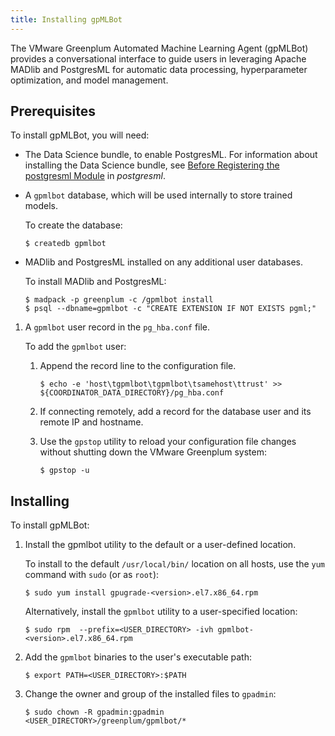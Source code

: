 ```yaml
---
title: Installing gpMLBot
---
```


The VMware Greenplum Automated Machine Learning Agent (gpMLBot) provides a conversational interface to guide users in leveraging Apache MADlib and PostgresML for automatic data processing, hyperparameter optimization, and model management.

## Prerequisites

To install gpMLBot, you will need:

* The Data Science bundle, to enable PostgresML. For information about installing the Data Science bundle, see [Before Registering the postgresml Module](../ref_guide/modules/postgresml.html#prereqs) in _postgresml_.

* A `gpmlbot` database, which will be used internally to store trained models.

    To create the database:

    ```
    $ createdb gpmlbot
    ```

* MADlib and PostgresML installed on any additional user databases.

    To install MADlib and PostgresML:

    ```
    $ madpack -p greenplum -c /gpmlbot install
    $ psql --dbname=gpmlbot -c "CREATE EXTENSION IF NOT EXISTS pgml;"
    ```

1. A `gpmlbot` user record in the `pg_hba.conf` file.

    To add the `gpmlbot` user:

    1. Append the record line to the configuration file.

        ```
        $ echo -e 'host\tgpmlbot\tgpmlbot\tsamehost\ttrust' >> ${COORDINATOR_DATA_DIRECTORY}/pg_hba.conf
        ```

    1. If connecting remotely, add a record for the database user and its remote IP and hostname.

    1. Use the `gpstop` utility to reload your configuration file changes without shutting down the VMware Greenplum system:

        ```
        $ gpstop -u
        ```

## Installing

To install gpMLBot:

1. Install the gpmlbot utility to the default or a user-defined location.

    To install to the default `/usr/local/bin/` location on all hosts, use the `yum` command with `sudo` (or as `root`):

    ```
    $ sudo yum install gpugrade-<version>.el7.x86_64.rpm
    ```

    Alternatively, install the `gpmlbot` utility to a user-specified location:

    ```
    $ sudo rpm  --prefix=<USER_DIRECTORY> -ivh gpmlbot-<version>.el7.x86_64.rpm
    ```

1. Add the `gpmlbot` binaries to the user's executable path:

    ```
    $ export PATH=<USER_DIRECTORY>:$PATH
    ```

1. Change the owner and group of the installed files to `gpadmin`:

    ```
    $ sudo chown -R gpadmin:gpadmin <USER_DIRECTORY>/greenplum/gpmlbot/*
    ```
